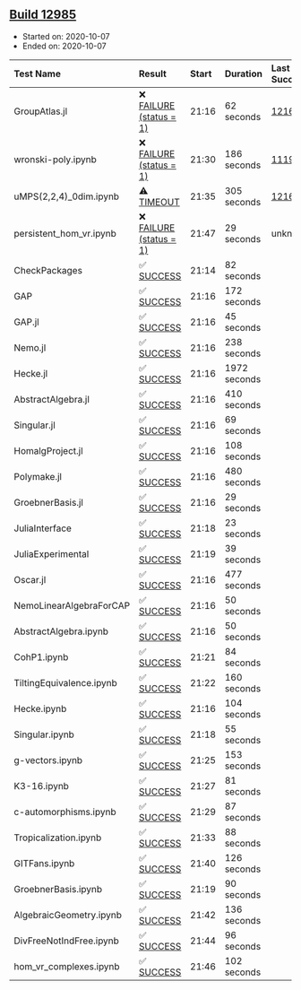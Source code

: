 ## [Build 12985](https://oscarci.mathematik.uni-kl.de/job/oscar/12985/)

* Started on: 2020-10-07
* Ended on: 2020-10-07

| Test Name    | Result | Start | Duration | Last Success | First Failure |
|:-------------|:-------|:------|:---------|:-------------|:--------------|
| GroupAtlas.jl | ❌ [FAILURE (status = 1)](https://oscarci.mathematik.uni-kl.de/job/oscar/12985/artifact/logs/build-12985/GroupAtlas.jl.log) | 21:16 | 62 seconds | [12167](https://oscarci.mathematik.uni-kl.de/job/oscar/12167/) | [12168](https://oscarci.mathematik.uni-kl.de/job/oscar/12168/) |
| wronski-poly.ipynb | ❌ [FAILURE (status = 1)](https://oscarci.mathematik.uni-kl.de/job/oscar/12985/artifact/logs/build-12985/wronski-poly.ipynb.log) | 21:30 | 186 seconds | [11192](https://oscarci.mathematik.uni-kl.de/job/oscar/11192/) | [11193](https://oscarci.mathematik.uni-kl.de/job/oscar/11193/) |
| uMPS(2,2,4)_0dim.ipynb | ⚠ [TIMEOUT](https://oscarci.mathematik.uni-kl.de/job/oscar/12985/artifact/logs/build-12985/uMPS-2-2-4-_0dim.ipynb.log) | 21:35 | 305 seconds | [12167](https://oscarci.mathematik.uni-kl.de/job/oscar/12167/) | [12168](https://oscarci.mathematik.uni-kl.de/job/oscar/12168/) |
| persistent_hom_vr.ipynb | ❌ [FAILURE (status = 1)](https://oscarci.mathematik.uni-kl.de/job/oscar/12985/artifact/logs/build-12985/persistent_hom_vr.ipynb.log) | 21:47 | 29 seconds | unknown | unknown |
| CheckPackages | ✅ [SUCCESS](https://oscarci.mathematik.uni-kl.de/job/oscar/12985/artifact/logs/build-12985/CheckPackages.log) | 21:14 | 82 seconds |  |  |
| GAP | ✅ [SUCCESS](https://oscarci.mathematik.uni-kl.de/job/oscar/12985/artifact/logs/build-12985/GAP.log) | 21:16 | 172 seconds |  |  |
| GAP.jl | ✅ [SUCCESS](https://oscarci.mathematik.uni-kl.de/job/oscar/12985/artifact/logs/build-12985/GAP.jl.log) | 21:16 | 45 seconds |  |  |
| Nemo.jl | ✅ [SUCCESS](https://oscarci.mathematik.uni-kl.de/job/oscar/12985/artifact/logs/build-12985/Nemo.jl.log) | 21:16 | 238 seconds |  |  |
| Hecke.jl | ✅ [SUCCESS](https://oscarci.mathematik.uni-kl.de/job/oscar/12985/artifact/logs/build-12985/Hecke.jl.log) | 21:16 | 1972 seconds |  |  |
| AbstractAlgebra.jl | ✅ [SUCCESS](https://oscarci.mathematik.uni-kl.de/job/oscar/12985/artifact/logs/build-12985/AbstractAlgebra.jl.log) | 21:16 | 410 seconds |  |  |
| Singular.jl | ✅ [SUCCESS](https://oscarci.mathematik.uni-kl.de/job/oscar/12985/artifact/logs/build-12985/Singular.jl.log) | 21:16 | 69 seconds |  |  |
| HomalgProject.jl | ✅ [SUCCESS](https://oscarci.mathematik.uni-kl.de/job/oscar/12985/artifact/logs/build-12985/HomalgProject.jl.log) | 21:16 | 108 seconds |  |  |
| Polymake.jl | ✅ [SUCCESS](https://oscarci.mathematik.uni-kl.de/job/oscar/12985/artifact/logs/build-12985/Polymake.jl.log) | 21:16 | 480 seconds |  |  |
| GroebnerBasis.jl | ✅ [SUCCESS](https://oscarci.mathematik.uni-kl.de/job/oscar/12985/artifact/logs/build-12985/GroebnerBasis.jl.log) | 21:16 | 29 seconds |  |  |
| JuliaInterface | ✅ [SUCCESS](https://oscarci.mathematik.uni-kl.de/job/oscar/12985/artifact/logs/build-12985/JuliaInterface.log) | 21:18 | 23 seconds |  |  |
| JuliaExperimental | ✅ [SUCCESS](https://oscarci.mathematik.uni-kl.de/job/oscar/12985/artifact/logs/build-12985/JuliaExperimental.log) | 21:19 | 39 seconds |  |  |
| Oscar.jl | ✅ [SUCCESS](https://oscarci.mathematik.uni-kl.de/job/oscar/12985/artifact/logs/build-12985/Oscar.jl.log) | 21:16 | 477 seconds |  |  |
| NemoLinearAlgebraForCAP | ✅ [SUCCESS](https://oscarci.mathematik.uni-kl.de/job/oscar/12985/artifact/logs/build-12985/NemoLinearAlgebraForCAP.log) | 21:16 | 50 seconds |  |  |
| AbstractAlgebra.ipynb | ✅ [SUCCESS](https://oscarci.mathematik.uni-kl.de/job/oscar/12985/artifact/logs/build-12985/AbstractAlgebra.ipynb.log) | 21:16 | 50 seconds |  |  |
| CohP1.ipynb | ✅ [SUCCESS](https://oscarci.mathematik.uni-kl.de/job/oscar/12985/artifact/logs/build-12985/CohP1.ipynb.log) | 21:21 | 84 seconds |  |  |
| TiltingEquivalence.ipynb | ✅ [SUCCESS](https://oscarci.mathematik.uni-kl.de/job/oscar/12985/artifact/logs/build-12985/TiltingEquivalence.ipynb.log) | 21:22 | 160 seconds |  |  |
| Hecke.ipynb | ✅ [SUCCESS](https://oscarci.mathematik.uni-kl.de/job/oscar/12985/artifact/logs/build-12985/Hecke.ipynb.log) | 21:16 | 104 seconds |  |  |
| Singular.ipynb | ✅ [SUCCESS](https://oscarci.mathematik.uni-kl.de/job/oscar/12985/artifact/logs/build-12985/Singular.ipynb.log) | 21:18 | 55 seconds |  |  |
| g-vectors.ipynb | ✅ [SUCCESS](https://oscarci.mathematik.uni-kl.de/job/oscar/12985/artifact/logs/build-12985/g-vectors.ipynb.log) | 21:25 | 153 seconds |  |  |
| K3-16.ipynb | ✅ [SUCCESS](https://oscarci.mathematik.uni-kl.de/job/oscar/12985/artifact/logs/build-12985/K3-16.ipynb.log) | 21:27 | 81 seconds |  |  |
| c-automorphisms.ipynb | ✅ [SUCCESS](https://oscarci.mathematik.uni-kl.de/job/oscar/12985/artifact/logs/build-12985/c-automorphisms.ipynb.log) | 21:29 | 87 seconds |  |  |
| Tropicalization.ipynb | ✅ [SUCCESS](https://oscarci.mathematik.uni-kl.de/job/oscar/12985/artifact/logs/build-12985/Tropicalization.ipynb.log) | 21:33 | 88 seconds |  |  |
| GITFans.ipynb | ✅ [SUCCESS](https://oscarci.mathematik.uni-kl.de/job/oscar/12985/artifact/logs/build-12985/GITFans.ipynb.log) | 21:40 | 126 seconds |  |  |
| GroebnerBasis.ipynb | ✅ [SUCCESS](https://oscarci.mathematik.uni-kl.de/job/oscar/12985/artifact/logs/build-12985/GroebnerBasis.ipynb.log) | 21:19 | 90 seconds |  |  |
| AlgebraicGeometry.ipynb | ✅ [SUCCESS](https://oscarci.mathematik.uni-kl.de/job/oscar/12985/artifact/logs/build-12985/AlgebraicGeometry.ipynb.log) | 21:42 | 136 seconds |  |  |
| DivFreeNotIndFree.ipynb | ✅ [SUCCESS](https://oscarci.mathematik.uni-kl.de/job/oscar/12985/artifact/logs/build-12985/DivFreeNotIndFree.ipynb.log) | 21:44 | 96 seconds |  |  |
| hom_vr_complexes.ipynb | ✅ [SUCCESS](https://oscarci.mathematik.uni-kl.de/job/oscar/12985/artifact/logs/build-12985/hom_vr_complexes.ipynb.log) | 21:46 | 102 seconds |  |  |
